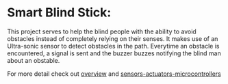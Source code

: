 # Smart Blind Stick:

This project serves to help the blind people with the ability to avoid obstacles instead of completely relying on their senses. It makes use of an Ultra-sonic sensor to detect obstacles in the path. Everytime an obstacle is encountered, a signal is sent and the buzzer buzzes notifying the blind man about an obstable. 

For more detail check out [overview](https://github.com/shravya-bhaskara/HC-SR04/blob/master/Overview.md) and [sensors-actuators-microcontrollers](https://github.com/shravya-bhaskara/HC-SR04/blob/master/Sensors-Actuators-Microcontrollers.md)

